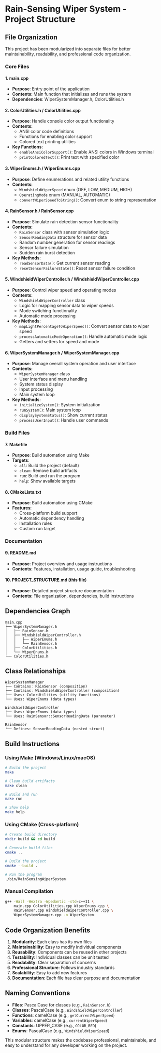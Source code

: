 # Rain-Sensing Wiper System - Project Structure

## File Organization

This project has been modularized into separate files for better maintainability, readability, and professional code organization.

### Core Files

#### 1. **main.cpp**
- **Purpose**: Entry point of the application
- **Contents**: Main function that initializes and runs the system
- **Dependencies**: WiperSystemManager.h, ColorUtilities.h

#### 2. **ColorUtilities.h / ColorUtilities.cpp**
- **Purpose**: Handle console color output functionality
- **Contents**: 
  - ANSI color code definitions
  - Functions for enabling color support
  - Colored text printing utilities
- **Key Functions**:
  - `enableAnsiColorSupport()`: Enable ANSI colors in Windows terminal
  - `printColoredText()`: Print text with specified color

#### 3. **WiperEnums.h / WiperEnums.cpp**
- **Purpose**: Define enumerations and related utility functions
- **Contents**:
  - `WindshieldWiperSpeed` enum (OFF, LOW, MEDIUM, HIGH)
  - `OperatingMode` enum (MANUAL, AUTOMATIC)
  - `convertWiperSpeedToString()`: Convert enum to string representation

#### 4. **RainSensor.h / RainSensor.cpp**
- **Purpose**: Simulate rain detection sensor functionality
- **Contents**:
  - `RainSensor` class with sensor simulation logic
  - `SensorReadingData` structure for sensor data
  - Random number generation for sensor readings
  - Sensor failure simulation
  - Sudden rain burst detection
- **Key Methods**:
  - `readSensorData()`: Get current sensor reading
  - `resetSensorFailureState()`: Reset sensor failure condition

#### 5. **WindshieldWiperController.h / WindshieldWiperController.cpp**
- **Purpose**: Control wiper speed and operating modes
- **Contents**:
  - `WindshieldWiperController` class
  - Logic for mapping sensor data to wiper speeds
  - Mode switching functionality
  - Automatic mode processing
- **Key Methods**:
  - `mapLightPercentageToWiperSpeed()`: Convert sensor data to wiper speed
  - `processAutomaticModeOperation()`: Handle automatic mode logic
  - Getters and setters for speed and mode

#### 6. **WiperSystemManager.h / WiperSystemManager.cpp**
- **Purpose**: Manage overall system operation and user interface
- **Contents**:
  - `WiperSystemManager` class
  - User interface and menu handling
  - System status display
  - Input processing
  - Main system loop
- **Key Methods**:
  - `initializeSystem()`: System initialization
  - `runSystem()`: Main system loop
  - `displaySystemStatus()`: Show current status
  - `processUserInput()`: Handle user commands

### Build Files

#### 7. **Makefile**
- **Purpose**: Build automation using Make
- **Targets**:
  - `all`: Build the project (default)
  - `clean`: Remove build artifacts
  - `run`: Build and run the program
  - `help`: Show available targets

#### 8. **CMakeLists.txt**
- **Purpose**: Build automation using CMake
- **Features**:
  - Cross-platform build support
  - Automatic dependency handling
  - Installation rules
  - Custom run target

### Documentation

#### 9. **README.md**
- **Purpose**: Project overview and usage instructions
- **Contents**: Features, installation, usage guide, troubleshooting

#### 10. **PROJECT_STRUCTURE.md** (this file)
- **Purpose**: Detailed project structure documentation
- **Contents**: File organization, dependencies, build instructions

## Dependencies Graph

```
main.cpp
├── WiperSystemManager.h
│   ├── RainSensor.h
│   ├── WindshieldWiperController.h
│   │   ├── WiperEnums.h
│   │   └── RainSensor.h
│   ├── ColorUtilities.h
│   └── WiperEnums.h
└── ColorUtilities.h
```

## Class Relationships

```
WiperSystemManager
├── Contains: RainSensor (composition)
├── Contains: WindshieldWiperController (composition)
├── Uses: ColorUtilities (utility functions)
└── Uses: WiperEnums (data types)

WindshieldWiperController
├── Uses: WiperEnums (data types)
└── Uses: RainSensor::SensorReadingData (parameter)

RainSensor
└── Defines: SensorReadingData (nested struct)
```

## Build Instructions

### Using Make (Windows/Linux/macOS)
```bash
# Build the project
make

# Clean build artifacts
make clean

# Build and run
make run

# Show help
make help
```

### Using CMake (Cross-platform)
```bash
# Create build directory
mkdir build && cd build

# Generate build files
cmake ..

# Build the project
cmake --build .

# Run the program
./bin/RainSensingWiperSystem
```

### Manual Compilation
```bash
g++ -Wall -Wextra -Wpedantic -std=c++11 \
    main.cpp ColorUtilities.cpp WiperEnums.cpp \
    RainSensor.cpp WindshieldWiperController.cpp \
    WiperSystemManager.cpp -o WiperSystem
```

## Code Organization Benefits

1. **Modularity**: Each class has its own files
2. **Maintainability**: Easy to modify individual components
3. **Reusability**: Components can be reused in other projects
4. **Testability**: Individual classes can be unit tested
5. **Readability**: Clear separation of concerns
6. **Professional Structure**: Follows industry standards
7. **Scalability**: Easy to add new features
8. **Documentation**: Each file has clear purpose and documentation

## Naming Conventions

- **Files**: PascalCase for classes (e.g., `RainSensor.h`)
- **Classes**: PascalCase (e.g., `WindshieldWiperController`)
- **Functions**: camelCase (e.g., `getCurrentWiperSpeed`)
- **Variables**: camelCase (e.g., `currentWiperSpeed`)
- **Constants**: UPPER_CASE (e.g., `COLOR_RED`)
- **Enums**: PascalCase (e.g., `WindshieldWiperSpeed`)

This modular structure makes the codebase professional, maintainable, and easy to understand for any developer working on the project.